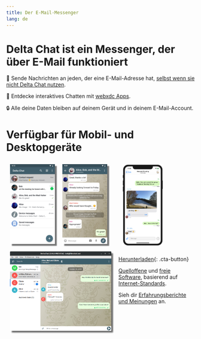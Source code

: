 ```yaml
---
title: Der E-Mail-Messenger
lang: de
---
```


# Delta Chat ist ein Messenger, der über E-Mail funktioniert

💬 Sende Nachrichten an jeden, der eine E-Mail-Adresse hat, [selbst wenn sie nicht Delta Chat nutzen](https://www.youtube-nocookie.com/embed/8LbrGXKZN70).

🥳 Entdecke interaktives Chatten mit [webxdc Apps](https://webxdc.org).

🔒 Alle deine Daten bleiben auf deinem Gerät und in deinem E-Mail-Account.

# Verfügbar für Mobil- und Desktopgeräte


<img src="../assets/blog/screenshots/2019-12-17-delta-chat-google-play-release-chat-list-light.png" style="float: left; margin: 10px;display: block;box-shadow: 5px 5px 2px #777;" alt="Ein Screenshot von Delta Chat auf Android mit einer Chat-Liste" width="120"/>
<img src="../assets/blog/screenshots/2019-12-17-delta-chat-google-play-release-group-light.png" style="float: left; margin: 10px;display: block;box-shadow: 5px 5px 2px #777;" alt="Ein Screenshot von Delta Chat auf Android mit einem Chat" width="120"/>

<img src="../assets/blog/desktop-screenshot.png" style="float:left; margin: 10px" alt="Ein Screenshot von Delta Chat auf dem Desktop" width="280"/>

<img src="../assets/blog/screenshots/2020-01-09-delta-chat-iOS-weekend-group-chat.png" style="margin: 10px" alt="Ein Screenshot von Delta Chat auf iOS" width="110"/>

[Herunterladen](https://get.delta.chat){: .cta-button}

[Quelloffene](https://de.wikipedia.org/wiki/Open_Source)
und [freie Software](https://de.wikipedia.org/wiki/Freie_Software), basierend auf [Internet-Standards](https://github.com/deltachat/deltachat-core-rust/blob/master/standards.md). 

Sieh dir [Erfahrungsberichte und Meinungen](user-voices) an.
